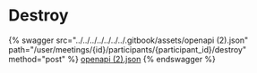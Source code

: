 # Destroy

{% swagger src="../../../../../../../.gitbook/assets/openapi (2).json" path="/user/meetings/{id}/participants/{participant_id}/destroy" method="post" %}
[openapi (2).json](<../../../../../../../.gitbook/assets/openapi (2).json>)
{% endswagger %}
